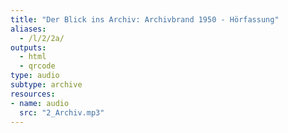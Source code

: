 ```yaml
---
title: "Der Blick ins Archiv: Archivbrand 1950 - Hörfassung"
aliases:
  - /l/2/2a/
outputs:
  - html
  - qrcode
type: audio
subtype: archive
resources:
- name: audio
  src: "2_Archiv.mp3"
---
```

